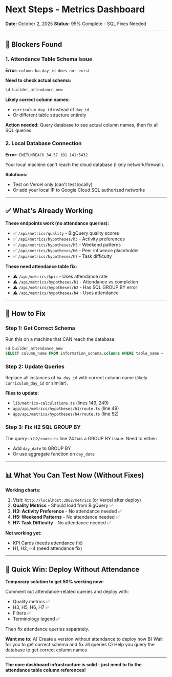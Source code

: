 # Next Steps - Metrics Dashboard
**Date:** October 2, 2025
**Status:** 95% Complete - SQL Fixes Needed

---

## 🚧 Blockers Found

### 1. Attendance Table Schema Issue
**Error:** `column ba.day_id does not exist`

**Need to check actual schema:**
```sql
\d builder_attendance_new
```

**Likely correct column names:**
- `curriculum_day_id` instead of `day_id`
- Or different table structure entirely

**Action needed:** Query database to see actual column names, then fix all SQL queries.

### 2. Local Database Connection
**Error:** `ENETUNREACH 34.57.101.141:5432`

Your local machine can't reach the cloud database (likely network/firewall).

**Solutions:**
- Test on Vercel only (can't test locally)
- Or add your local IP to Google Cloud SQL authorized networks

---

## ✅ What's Already Working

**These endpoints work (no attendance queries):**
- ✅ `/api/metrics/quality` - BigQuery quality scores
- ✅ `/api/metrics/hypotheses/h3` - Activity preferences
- ✅ `/api/metrics/hypotheses/h5` - Weekend patterns
- ✅ `/api/metrics/hypotheses/h6` - Peer influence placeholder
- ✅ `/api/metrics/hypotheses/h7` - Task difficulty

**These need attendance table fix:**
- ⚠️ `/api/metrics/kpis` - Uses attendance rate
- ⚠️ `/api/metrics/hypotheses/h1` - Attendance vs completion
- ⚠️ `/api/metrics/hypotheses/h2` - Has SQL GROUP BY error
- ⚠️ `/api/metrics/hypotheses/h4` - Uses attendance

---

## 🔧 How to Fix

### Step 1: Get Correct Schema
Run this on a machine that CAN reach the database:
```sql
\d builder_attendance_new
SELECT column_name FROM information_schema.columns WHERE table_name = 'builder_attendance_new';
```

### Step 2: Update Queries
Replace all instances of `ba.day_id` with correct column name (likely `curriculum_day_id` or similar).

**Files to update:**
- `lib/metrics-calculations.ts` (lines 149, 249)
- `app/api/metrics/hypotheses/h1/route.ts` (line 49)
- `app/api/metrics/hypotheses/h4/route.ts` (line 52)

### Step 3: Fix H2 SQL GROUP BY
The query in `h2/route.ts` line 24 has a GROUP BY issue. Need to either:
- Add `day_date` to GROUP BY
- Or use aggregate function on `day_date`

---

## 📊 What You Can Test Now (Without Fixes)

**Working charts:**
1. Visit: `http://localhost:3002/metrics` (or Vercel after deploy)
2. **Quality Metrics** - Should load from BigQuery ✅
3. **H3: Activity Preference** - No attendance needed ✅
4. **H5: Weekend Patterns** - No attendance needed ✅
5. **H7: Task Difficulty** - No attendance needed ✅

**Not working yet:**
- KPI Cards (needs attendance fix)
- H1, H2, H4 (need attendance fix)

---

## 🎯 Quick Win: Deploy Without Attendance

**Temporary solution to get 50% working now:**

Comment out attendance-related queries and deploy with:
- Quality metrics ✅
- H3, H5, H6, H7 ✅
- Filters ✅
- Terminology legend ✅

Then fix attendance queries separately.

**Want me to:**
A) Create a version without attendance to deploy now
B) Wait for you to get correct schema and fix all queries
C) Help you query the database to get correct column names

---

**The core dashboard infrastructure is solid - just need to fix the attendance table column references!**
